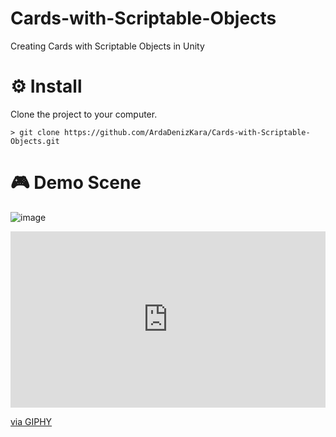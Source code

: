 # Cards-with-Scriptable-Objects
Creating Cards with Scriptable Objects in Unity
# ⚙️ Install

Clone the project to your computer.
```
> git clone https://github.com/ArdaDenizKara/Cards-with-Scriptable-Objects.git
```
# 🎮 Demo Scene
![image](https://user-images.githubusercontent.com/56769449/212496249-ad1abac5-a919-4e66-a2ba-3db1ea61bfb6.png)

<div style="width:100%;height:0;padding-bottom:56%;position:relative;"><iframe src="https://giphy.com/embed/s6vS8wzRN2I9fxP7ZW" width="100%" height="100%" style="position:absolute" frameBorder="0" class="giphy-embed" allowFullScreen></iframe></div><p><a href="https://giphy.com/gifs/s6vS8wzRN2I9fxP7ZW">via GIPHY</a></p>
